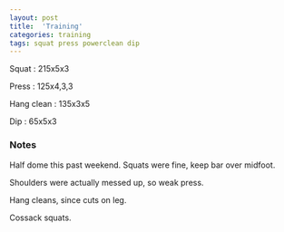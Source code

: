 ```yaml
---
layout: post
title:  'Training'
categories: training
tags: squat press powerclean dip
---
```


Squat       :   215x5x3

Press       :   125x4,3,3

Hang clean :   135x3x5

Dip         :   65x5x3

### Notes

Half dome this past weekend. Squats were fine, keep bar over midfoot.

Shoulders were actually messed up, so weak press.

Hang cleans, since cuts on leg.

Cossack squats.
